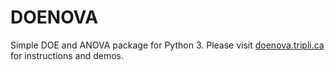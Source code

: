 # DOENOVA

Simple DOE and ANOVA package for Python 3. Please visit [doenova.tripli.ca](http://doenova.tripli.ca) for instructions and demos.
